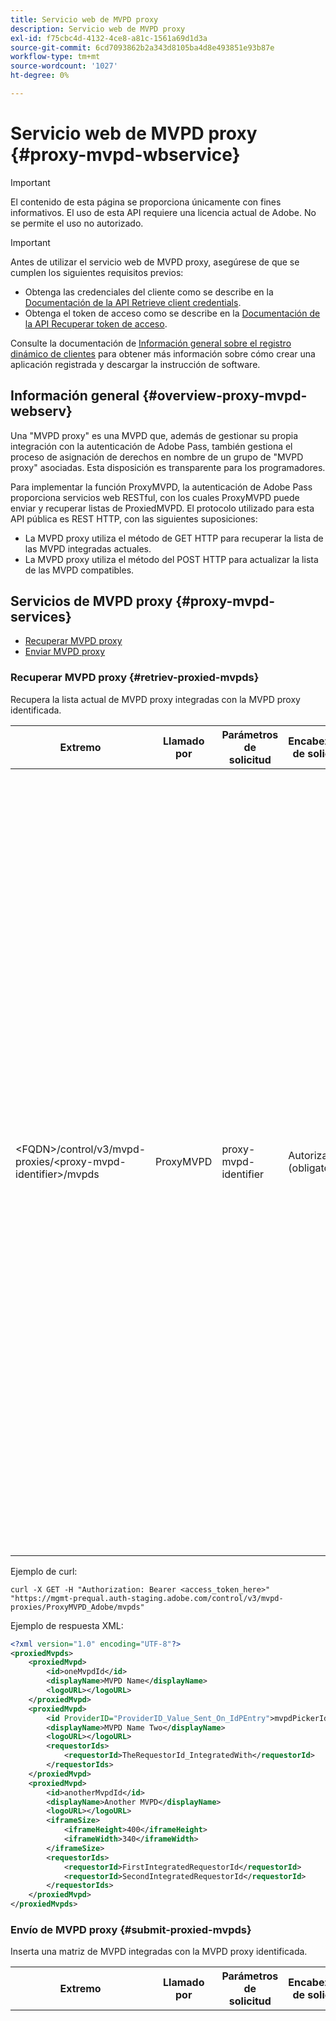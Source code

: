 ```yaml
---
title: Servicio web de MVPD proxy
description: Servicio web de MVPD proxy
exl-id: f75cbc4d-4132-4ce8-a81c-1561a69d1d3a
source-git-commit: 6cd7093862b2a343d8105ba4d8e493851e93b87e
workflow-type: tm+mt
source-wordcount: '1027'
ht-degree: 0%

---
```



# Servicio web de MVPD proxy {#proxy-mvpd-wbservice}

>[!IMPORTANT]
>
> El contenido de esta página se proporciona únicamente con fines informativos. El uso de esta API requiere una licencia actual de Adobe. No se permite el uso no autorizado.

>[!IMPORTANT]
>
> Antes de utilizar el servicio web de MVPD proxy, asegúrese de que se cumplen los siguientes requisitos previos:
>
> * Obtenga las credenciales del cliente como se describe en la [Documentación de la API Retrieve client credentials](./dcr-api/apis/dynamic-client-registration-apis-retrieve-client-credentials.md).
> * Obtenga el token de acceso como se describe en la [Documentación de la API Recuperar token de acceso](./dcr-api/apis/dynamic-client-registration-apis-retrieve-access-token.md).
>
> Consulte la documentación de [Información general sobre el registro dinámico de clientes](./dcr-api/dynamic-client-registration-overview.md) para obtener más información sobre cómo crear una aplicación registrada y descargar la instrucción de software.

## Información general {#overview-proxy-mvpd-webserv}

Una &quot;MVPD proxy&quot; es una MVPD que, además de gestionar su propia integración con la autenticación de Adobe Pass, también gestiona el proceso de asignación de derechos en nombre de un grupo de &quot;MVPD proxy&quot; asociadas. Esta disposición es transparente para los programadores.

Para implementar la función ProxyMVPD, la autenticación de Adobe Pass proporciona servicios web RESTful, con los cuales ProxyMVPD puede enviar y recuperar listas de ProxiedMVPD. El protocolo utilizado para esta API pública es REST HTTP, con las siguientes suposiciones:

- La MVPD proxy utiliza el método de GET HTTP para recuperar la lista de las MVPD integradas actuales.
- La MVPD proxy utiliza el método del POST HTTP para actualizar la lista de las MVPD compatibles.

## Servicios de MVPD proxy {#proxy-mvpd-services}

- [Recuperar MVPD proxy](#retriev-proxied-mvpds)
- [Enviar MVPD proxy](#submit-proxied-mvpds)

### Recuperar MVPD proxy {#retriev-proxied-mvpds}

Recupera la lista actual de MVPD proxy integradas con la MVPD proxy identificada.

| Extremo | Llamado por | Parámetros de solicitud | Encabezados de solicitud | Método HTTP | Respuesta HTTP |
|--------------------------------------------------------------------------|-----------|-----------------------|---------------------------|-------------|-----------------------------------------------------------------------------------------------------------------------------------------------------------------------------------------------------------------------------------------------------------------------------------------------------------------------------------------------------------------------------------------------------------------------------------------------------------------------------------------------------------------------------------------------------------------------------------------------------------------------------------------------------------------------------------------------------------------------------------------------------------------------------------------------------------------------------------------------------------|
| &lt;FQDN>/control/v3/mvpd-proxies/&lt;proxy-mvpd-identifier>/mvpds | ProxyMVPD | proxy-mvpd-identifier | Autorización (obligatoria) | GET | <ul><li> 200 (ok): la solicitud se procesó correctamente y la respuesta contiene una lista de ProxiedMVPD en formato XML</li><li>401 (sin autorización): indica una de las siguientes opciones:<ul><li>El cliente DEBE solicitar un nuevo access_token</li><li>La solicitud se origina desde una dirección IP que no está presente en la lista de permitidos</li><li>El token no es válido</li></ul></li><li>403 (prohibido): indica que la operación no es compatible con los parámetros proporcionados o que el MVPD proxy no está configurado como proxy o que falta</li><li>405 (método no permitido): se ha utilizado un método HTTP distinto del GET o el POST. El método HTTP no es compatible en general o no es compatible con este extremo específico.</li><li>500 (error interno del servidor): se ha producido un error en el lado del servidor durante el proceso de solicitud.</li></ul> |

Ejemplo de curl:

`curl -X GET -H "Authorization: Bearer <access_token_here>" "https://mgmt-prequal.auth-staging.adobe.com/control/v3/mvpd-proxies/ProxyMVPD_Adobe/mvpds"`


Ejemplo de respuesta XML:

```xml
<?xml version="1.0" encoding="UTF-8"?>
<proxiedMvpds>
    <proxiedMvpd>
        <id>oneMvpdId</id>
        <displayName>MVPD Name</displayName>
        <logoURL></logoURL>
    </proxiedMvpd>
    <proxiedMvpd>
        <id ProviderID="ProviderID_Value_Sent_On_IdPEntry">mvpdPickerId</id>
        <displayName>MVPD Name Two</displayName>
        <logoURL></logoURL>
        <requestorIds>
            <requestorId>TheRequestorId_IntegratedWith</requestorId>
        </requestorIds>
    </proxiedMvpd>
    <proxiedMvpd>
        <id>anotherMvpdId</id>
        <displayName>Another MVPD</displayName>
        <logoURL></logoURL>
        <iframeSize>
            <iframeHeight>400</iframeHeight>
            <iframeWidth>340</iframeWidth>
        </iframeSize>
        <requestorIds>
            <requestorId>FirstIntegratedRequestorId</requestorId>
            <requestorId>SecondIntegratedRequestorId</requestorId>
        </requestorIds>
    </proxiedMvpd>
</proxiedMvpds>
```

### Envío de MVPD proxy {#submit-proxied-mvpds}

Inserta una matriz de MVPD integradas con la MVPD proxy identificada.

| Extremo | Llamado por | Parámetros de solicitud | Encabezados de solicitud | Método HTTP | Respuesta HTTP |
|:------------------------------------------------------------------------:|:---------:|-----------------------|:---------------------------------------------------:|:-----------:|:---------------------------------------------------------------------------------------------------------------------------------------------------------------------------------------------------------------------------------------------------------------------------------------------------------------------------------------------------------------------------------------------------------------------------------------------------------------------------------------------------------------------------------------------------------------------------------------------------------------------------------------------------------------------------------------------------------------------------------------------------------------------------------------------------------------------------------------------------------------------------------------------------------------------------------------------------------------------------------------------------------------------------------------------------------------------------------------------------------------:|
| &lt;FQDN>/control/v3/mvpd-proxies/&lt;proxy-mvpd-identifier>/mvpds | ProxyMVPD | proxy-mvpd-identifier | Autorización (obligatoria) proxy-mvpds (obligatoria) | POST | <ul><li>201 (creado): la inserción se procesó correctamente</li><li>400 (solicitud incorrecta): El servidor no sabe cómo procesar la solicitud:<ul><li>El XML entrante no cumple el esquema publicado en esta especificación</li><li>Los mvpd proxy no tienen ID únicos</li><li>Los requestorIds insertados no existen como la razón del contenedor de otro servlet para el código de respuesta 400</li></ul><li>401 (sin autorización): indica una de las siguientes opciones:<ul><li>El cliente DEBE solicitar un nuevo access_token</li><li>La solicitud se origina desde una dirección IP que no está presente en la lista de permitidos</li><li>El token no es válido</li></ul></li><li>403 (prohibido): indica que la operación no es compatible con los parámetros proporcionados o que el MVPD proxy no está configurado como proxy o que falta</li><li>405 (método no permitido): se ha utilizado un método HTTP distinto del GET o el POST. El método HTTP no es compatible en general o no es compatible con este extremo específico.</li><li>500 (error interno del servidor): se ha producido un error en el lado del servidor durante el proceso de solicitud.</li></ul> |

Ejemplo de curl:

`curl -X POST -H "Authorization: Bearer <access_token_here>" "https://mgmt-prequal.auth.adobe.com/control/v3/mvpd-proxies/ProxyMVPD_Adobe/mvpds" -d "proxied-mvpds=%3CproxiedMvpds%3E%3CproxiedMvpd%3E%3CdisplayName%3EFirst%20MVPD%20Name%3C%2FdisplayName%3E%3Cid%3EfirstMVPDId%3C%2Fid%3E%3ClogoURL%3E%3C%2FlogoURL%3E%3C%2FproxiedMvpd%3E%3CproxiedMvpd%3E%3Cid%20ProviderID%3D%22ProviderID_Value_Sent_On_IdPEntry%22%3EmvpdPickerId%3C%2Fid%3E%3CdisplayName%3EMVPD%20Name%20Two%3C%2FdisplayName%3E%3ClogoURL%3E%3C%2FlogoURL%3E%3CrequestorIds%3E%3CrequestorId%3ETHE_REQUESTOR_ID%3C%2FrequestorId%3E%3C%2FrequestorIds%3E%3C%2FproxiedMvpd%3E%3C%2FproxiedMvpds%3E"`



Ejemplo XML:

```xml
<?xml version="1.0" encoding="UTF-8"?>
<proxiedMvpds>
    <proxiedMvpd>
        <id>oneMvpdId</id>
        <displayName>MVPD Name</displayName>
        <logoURL></logoURL>
    </proxiedMvpd>
    <proxiedMvpd>
        <id ProviderID="ProviderID_Value_Sent_On_IdPEntry">mvpdPickerId</id>
        <displayName>MVPD Name Two</displayName>
        <logoURL></logoURL>
        <requestorIds>
            <requestorId>TheRequestorId_IntegratedWith</requestorId>
        </requestorIds>
    </proxiedMvpd>
    <proxiedMvpd>
        <id>anotherMvpdId</id>
        <displayName>Another MVPD</displayName>
        <logoURL></logoURL>
        <iframeSize>
            <iframeHeight>400</iframeHeight>
            <iframeWidth>340</iframeWidth>
        </iframeSize>
        <requestorIds>
            <requestorId>FirstIntegratedRequestorId</requestorId>
            <requestorId>SecondIntegratedRequestorId</requestorId>
        </requestorIds>
    </proxiedMvpd>
</proxiedMvpds>
```


### Frecuencia de contabilización {#posting-frequency}

La autenticación de Adobe Pass recomienda que las MVPD de proxy inserten su lista de MVPD de proxy solo cuando haya un cambio con respecto a la inserción anterior.

### Eliminación de MVPD proxy {#delete-proxied-freqency}

Si ProxyMVPD inserta un registro XML con una lista de ProxiedMVPD vacía, esa lista vacía se almacenará en el sistema como cualquier lista, con lo que se eliminará de forma efectiva la lista anterior.



## Formato XSD {#xsd-format}

El Adobe ha definido el siguiente formato aceptado para publicar/recuperar MVPD proxy desde/hacia nuestro servicio web público:

```xml
<?xml version="1.0" encoding="UTF-8"?>
<xs:schema xmlns:xs="http://www.w3.org/2001/XMLSchema"
           xmlns:pxm="http://tve.adobe.com/data/proxiedmvpd"
           targetNamespace="http://tve.adobe.com/data/proxiedmvpd"
           elementFormDefault="qualified"
           version="1.0">
    <xs:complexType name="iframeSize">
        <xs:all>
            <xs:element name="iframeHeight" type="xs:int" minOccurs="1" maxOccurs="1" nillable="false"/>
            <xs:element name="iframeWidth" type="xs:int" minOccurs="1" maxOccurs="1" nillable="false"/>
        </xs:all>
    </xs:complexType>
    <xs:complexType name="requestorIds">
        <xs:annotation>
            <xs:documentation>List of requestors/programmers integrated with the proxied MVPD</xs:documentation>
        </xs:annotation>
        <xs:sequence>
            <xs:element name="requestorId" type="xs:string" minOccurs="1" maxOccurs="unbounded" nillable="false">
                <xs:annotation>
                    <xs:documentation>The requestor/programmer identifier recognized by Adobe</xs:documentation>
                </xs:annotation>
            </xs:element>
        </xs:sequence>
    </xs:complexType>
    <xs:complexType name="proxiedMvpd">
        <xs:all>
            <xs:element name="id" minOccurs="1" maxOccurs="1" nillable="false">
                <xs:annotation>
                    <xs:documentation>The id must conform to the regular expression: ([a-zA-Z0-9]+((\-)|[_])*)</xs:documentation>
                </xs:annotation>
                <xs:complexType>
                    <xs:simpleContent>
                        <xs:extension base="xs:string">
                            <xs:attribute name="ProviderID">
                                <xs:simpleType>
                                    <xs:restriction base="xs:string">
                                        <xs:minLength value="1"/>
                                        <xs:maxLength value="128"/>
                                    </xs:restriction>
                                </xs:simpleType>
                            </xs:attribute>
                        </xs:extension>
                    </xs:simpleContent>
                </xs:complexType>
            </xs:element>
            <xs:element name="displayName" type="xs:string" minOccurs="1" maxOccurs="1" nillable="false"/>
            <xs:element name="logoURL" type="xs:anyURI" minOccurs="1" maxOccurs="1" nillable="false"/>
            <xs:element name="iframeSize" type="pxm:iframeSize" minOccurs="0" maxOccurs="1"/>
            <xs:element name="requestorIds" type="pxm:requestorIds" minOccurs="0" maxOccurs="1"/>
        </xs:all>
    </xs:complexType>
    <xs:element name="proxiedMvpds">
        <xs:annotation>
            <xs:documentation>List of Proxied MVPD</xs:documentation>
        </xs:annotation>
        <xs:complexType>
            <xs:sequence>
                <xs:element name="proxiedMvpd" type="pxm:proxiedMvpd" minOccurs="0" maxOccurs="unbounded"/>
            </xs:sequence>
        </xs:complexType>
    </xs:element>
</xs:schema>
```

**Notas sobre los elementos:**

-   `id` (obligatorio): el ID de MVPD proxy debe ser una cadena relevante para el nombre de la MVPD, utilizando cualquiera de los siguientes caracteres (ya que se expondrá a los programadores para realizar el seguimiento):
-   Cualquier carácter alfanumérico, guion bajo (&quot;_&quot;) y guion (&quot;-&quot;).
-   El idID debe ajustarse a la siguiente expresión regular:
`(a-zA-Z0-9((-)|_)*)`

    Por lo tanto, debe tener al menos un carácter, comenzar con una letra y continuar con cualquier letra, dígito, guión o guion bajo.

-   `iframeSize` (opcional): el elemento iframeSize es opcional y define el tamaño del iFrame si la página de autenticación MVPD debe estar en un iFrame. De lo contrario, si el elemento iframeSize no está presente, la autenticación se producirá en una página de redirección de explorador completa.
-   `requestorIds` (opcional): el Adobe proporcionará los valores de requestorIds. Un requisito es que una MVPD proxy debe integrarse con al menos un requestorId. Si la etiqueta &quot;requestorIds&quot; no está presente en el elemento MVPD proxy, entonces ese MVPD proxy se integrará con todos los solicitantes disponibles integrados en el MVPD proxy.
-   `ProviderID` (opcional): cuando el atributo ProviderID está presente en el elemento id, el valor de ProviderID se enviará en la solicitud de autenticación SAML a la MVPD proxy como ID de MVPD / SubMVPD proxy (en lugar del valor id). En este caso, el valor de id solo se utilizará en el selector de MVPD presentado en la página Programador y, de forma interna, mediante la autenticación de Adobe Pass. La longitud del atributo ProviderID debe estar entre 1 y 128 caracteres.

## Seguridad {#security}

Para que una solicitud se considere válida, debe respetar las siguientes reglas:

: el encabezado de la solicitud debe contener el token de acceso de seguridad Oauth2 obtenido tal como se describe en la documentación de la API [Recuperar token de acceso](./dcr-api/apis/dynamic-client-registration-apis-retrieve-access-token.md).
: la solicitud debe provenir de una dirección IP específica que se haya permitido.
: la solicitud debe enviarse a través del protocolo SSL.

Se ignorará cualquier parámetro presente en el encabezado de la solicitud que no esté enumerado anteriormente.

Ejemplo de curl:

`curl -X GET -H "Authorization: Bearer <access_token_here>" "https://mgmt-prequal.auth-staging.adobe.com/control/v3/mvpd-proxies/<proxy-mvpd-identifier>/mvpds"`

## Puntos finales de servicio web de MVPD proxy para los entornos de autenticación de Adobe Pass {#proxy-mvpd-wevserv-endpoints}

- **URL de producción:** https://mgmt.auth.adobe.com/control/v3/mvpd-proxies/&lt;proxy-mvpd-identifier>/mvpds
- **URL de ensayo:** https://mgmt.auth-staging.adobe.com/control/v3/mvpd-proxies/&lt;proxy-mvpd-identifier>/mvpds
- **URL de preproducción de calidad:** https://mgmt-prequal.auth.adobe.com/control/v3/mvpd-proxies/&lt;proxy-mvpd-identifier>/mvpds
- **URL de ensayo previo a la calidad:** https://mgmt-prequal.auth-staging.adobe.com/control/v3/mvpd-proxies/&lt;proxy-mvpd-identifier>/mvpds

<!--
>[!RELATEDINFORMATION]
>* [Proxy MVPD SAML integration](/help/authentication/proxy-mvpd-saml-int.md)
>* [User metadata exchange](/help/authentication/mvpd-user-metadata-exchng.md)
>* [Technical paper](/help/authentication/technical-paper.md)
>* [Adobe Pass Authentication glossary](/help/authentication/glossary.md)
-->
